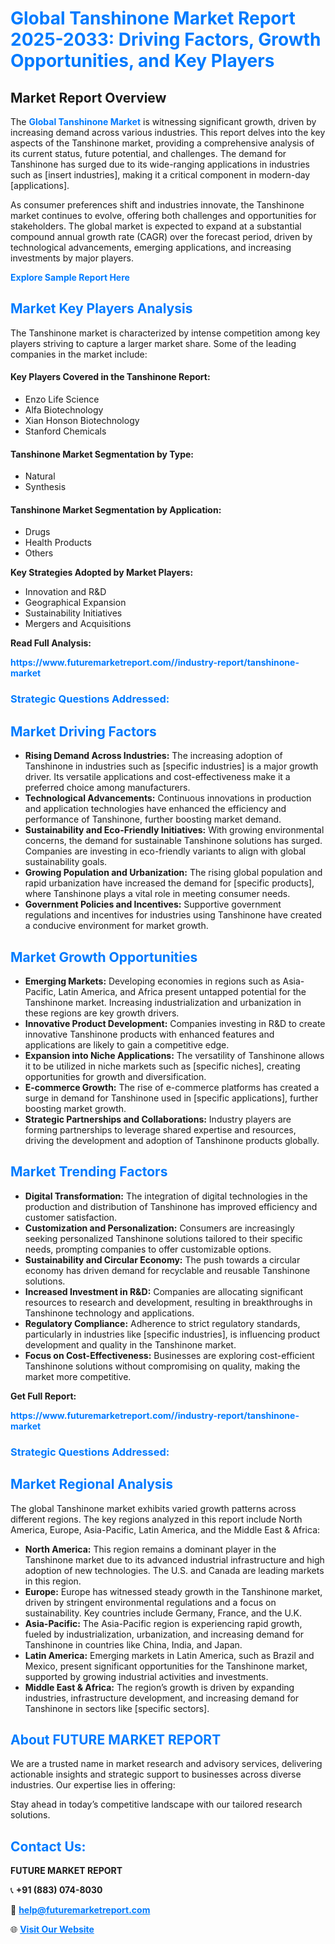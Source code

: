 <h1 style="color: #007BFF;">Global Tanshinone Market Report 2025-2033: Driving Factors, Growth Opportunities, and Key Players</h1>

<section id="overview">
<h2>Market Report Overview</h2>
<p>The <a href="https://www.futuremarketreport.com//industry-report/tanshinone-market" style="color: #007BFF; text-decoration: none;"><strong>Global Tanshinone Market</strong></a> is witnessing significant growth, driven by increasing demand across various industries. This report delves into the key aspects of the Tanshinone market, providing a comprehensive analysis of its current status, future potential, and challenges. The demand for Tanshinone has surged due to its wide-ranging applications in industries such as [insert industries], making it a critical component in modern-day [applications].</p>
<p>As consumer preferences shift and industries innovate, the Tanshinone market continues to evolve, offering both challenges and opportunities for stakeholders. The global market is expected to expand at a substantial compound annual growth rate (CAGR) over the forecast period, driven by technological advancements, emerging applications, and increasing investments by major players.</p>
</section>

<section id="overview">
<p><a href="https://www.futuremarketreport.com//request-sample/reportId=84081" style="color: #007BFF; text-decoration: none;"><strong>Explore Sample Report Here</strong></a></p>
</section>

<section id="key-players">
<h2 style="color: #007BFF;">Market Key Players Analysis</h2>
<p>The Tanshinone market is characterized by intense competition among key players striving to capture a larger market share. Some of the leading companies in the market include:</p>
<h4>Key Players Covered in the Tanshinone Report:</h4>
<ul><li>Enzo Life Science</li><li>Alfa Biotechnology</li><li>Xian Honson Biotechnology</li><li>Stanford Chemicals</li></ul>
<h4>Tanshinone Market Segmentation by Type:</h4>
<ul><li>Natural</li><li>Synthesis</li></ul>

<h4>Tanshinone Market Segmentation by Application:</h4>
<ul><li>Drugs</li><li>Health Products</li><li>Others</li></ul>
<p><strong>Key Strategies Adopted by Market Players:</strong></p>
<ul>
<li>Innovation and R&D</li>
<li>Geographical Expansion</li>
<li>Sustainability Initiatives</li>
<li>Mergers and Acquisitions</li>
</ul>
</section>

<section>
<p><strong>Read Full Analysis: </strong></p><a href="https://www.futuremarketreport.com//industry-report/tanshinone-market" style="color: #007BFF; text-decoration: none;"><strong>https://www.futuremarketreport.com//industry-report/tanshinone-market</strong></a>
<h3 style="color: #007BFF;">Strategic Questions Addressed:</h3>
</section>

<section id="driving-factors">
<h2 style="color: #007BFF;">Market Driving Factors</h2>
<ul>
<li><strong>Rising Demand Across Industries:</strong> The increasing adoption of Tanshinone in industries such as [specific industries] is a major growth driver. Its versatile applications and cost-effectiveness make it a preferred choice among manufacturers.</li>
<li><strong>Technological Advancements:</strong> Continuous innovations in production and application technologies have enhanced the efficiency and performance of Tanshinone, further boosting market demand.</li>
<li><strong>Sustainability and Eco-Friendly Initiatives:</strong> With growing environmental concerns, the demand for sustainable Tanshinone solutions has surged. Companies are investing in eco-friendly variants to align with global sustainability goals.</li>
<li><strong>Growing Population and Urbanization:</strong> The rising global population and rapid urbanization have increased the demand for [specific products], where Tanshinone plays a vital role in meeting consumer needs.</li>
<li><strong>Government Policies and Incentives:</strong> Supportive government regulations and incentives for industries using Tanshinone have created a conducive environment for market growth.</li>
</ul>
</section>

<section id="growth-opportunities">
<h2 style="color: #007BFF;">Market Growth Opportunities</h2>
<ul>
<li><strong>Emerging Markets:</strong> Developing economies in regions such as Asia-Pacific, Latin America, and Africa present untapped potential for the Tanshinone market. Increasing industrialization and urbanization in these regions are key growth drivers.</li>
<li><strong>Innovative Product Development:</strong> Companies investing in R&D to create innovative Tanshinone products with enhanced features and applications are likely to gain a competitive edge.</li>
<li><strong>Expansion into Niche Applications:</strong> The versatility of Tanshinone allows it to be utilized in niche markets such as [specific niches], creating opportunities for growth and diversification.</li>
<li><strong>E-commerce Growth:</strong> The rise of e-commerce platforms has created a surge in demand for Tanshinone used in [specific applications], further boosting market growth.</li>
<li><strong>Strategic Partnerships and Collaborations:</strong> Industry players are forming partnerships to leverage shared expertise and resources, driving the development and adoption of Tanshinone products globally.</li>
</ul>
</section>

<section id="trending-factors">
<h2 style="color: #007BFF;">Market Trending Factors</h2>
<ul>
<li><strong>Digital Transformation:</strong> The integration of digital technologies in the production and distribution of Tanshinone has improved efficiency and customer satisfaction.</li>
<li><strong>Customization and Personalization:</strong> Consumers are increasingly seeking personalized Tanshinone solutions tailored to their specific needs, prompting companies to offer customizable options.</li>
<li><strong>Sustainability and Circular Economy:</strong> The push towards a circular economy has driven demand for recyclable and reusable Tanshinone solutions.</li>
<li><strong>Increased Investment in R&D:</strong> Companies are allocating significant resources to research and development, resulting in breakthroughs in Tanshinone technology and applications.</li>
<li><strong>Regulatory Compliance:</strong> Adherence to strict regulatory standards, particularly in industries like [specific industries], is influencing product development and quality in the Tanshinone market.</li>
<li><strong>Focus on Cost-Effectiveness:</strong> Businesses are exploring cost-efficient Tanshinone solutions without compromising on quality, making the market more competitive.</li>
</ul>
</section>

<section>
<p><strong>Get Full Report: </strong></p><a href="https://www.futuremarketreport.com//industry-report/tanshinone-market" style="color: #007BFF; text-decoration: none;"><strong>https://www.futuremarketreport.com//industry-report/tanshinone-market</strong></a>
<h3 style="color: #007BFF;">Strategic Questions Addressed:</h3>
</section>


<section id="regional-analysis">
<h2 style="color: #007BFF;">Market Regional Analysis</h2>
<p>The global Tanshinone market exhibits varied growth patterns across different regions. The key regions analyzed in this report include North America, Europe, Asia-Pacific, Latin America, and the Middle East & Africa:</p>
<ul>
<li><strong>North America:</strong> This region remains a dominant player in the Tanshinone market due to its advanced industrial infrastructure and high adoption of new technologies. The U.S. and Canada are leading markets in this region.</li>
<li><strong>Europe:</strong> Europe has witnessed steady growth in the Tanshinone market, driven by stringent environmental regulations and a focus on sustainability. Key countries include Germany, France, and the U.K.</li>
<li><strong>Asia-Pacific:</strong> The Asia-Pacific region is experiencing rapid growth, fueled by industrialization, urbanization, and increasing demand for Tanshinone in countries like China, India, and Japan.</li>
<li><strong>Latin America:</strong> Emerging markets in Latin America, such as Brazil and Mexico, present significant opportunities for the Tanshinone market, supported by growing industrial activities and investments.</li>
<li><strong>Middle East & Africa:</strong> The region’s growth is driven by expanding industries, infrastructure development, and increasing demand for Tanshinone in sectors like [specific sectors].</li>
</ul>
</section>

<footer>
<h2 style="color: #007BFF;">About FUTURE MARKET REPORT</h2>
<p>We are a trusted name in market research and advisory services, delivering actionable insights and strategic support to businesses across diverse industries. Our expertise lies in offering:</p>

<p>Stay ahead in today’s competitive landscape with our tailored research solutions.</p>

<h2 style="color: #007BFF;">Contact Us:</h2>
<p><strong>FUTURE MARKET REPORT</strong></p>
<p>📞 <strong>+91 (883) 074-8030</strong></p>
<p>📧 <strong><a href="mailto:help@futuremarketreport.com" style="color: #007BFF;">help@futuremarketreport.com</a></strong></p>
<p>🌐 <strong><a href="https://www.futuremarketreport.com/" style="color: #007BFF;">Visit Our Website</a></strong></p>
</footer>